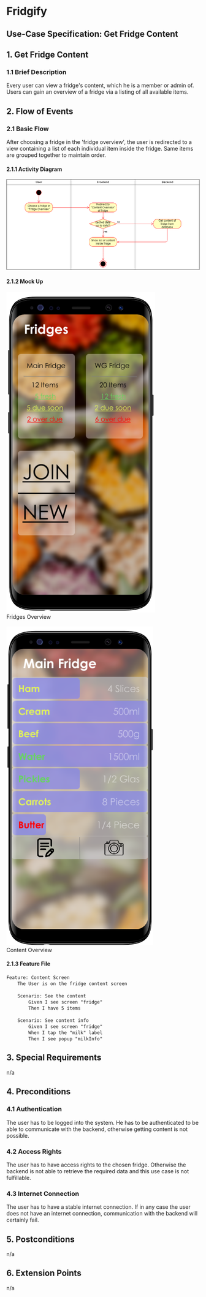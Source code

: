 # Fridgify

## Use-Case Specification: Get Fridge Content

## 1. Get Fridge Content

### 1.1 Brief Description

Every user can view a fridge's content, which he is a member or admin of. Users can gain an overview of a fridge via a listing of all available items.

## 2. Flow of Events

### 2.1 Basic Flow

After choosing a fridge in the 'fridge overview', the user is redirected to a view containing a list of each individual item inside the fridge. Same items are grouped together to maintain order.

#### 2.1.1 Activity Diagram

![Activity Diagram - Get Fridge Content](./gfc_ad.png)

#### 2.1.2 Mock Up

![Fridges Overview](../../images/GetFridgeMockUp.png) \
Fridges Overview \
\
![Content Overview](../../images/changeContentVolumeMockUp.png) \
Content Overview


#### 2.1.3 Feature File

```gherkin
Feature: Content Screen
    The User is on the fridge content screen

    Scenario: See the content
        Given I see screen "fridge"
        Then I have 5 items

    Scenario: See content info
        Given I see screen "fridge"
        When I tap the "milk" label
        Then I see popup "milkInfo"
```


## 3. Special Requirements

n/a

## 4. Preconditions

### 4.1 Authentication

The user has to be logged into the system. He has to be authenticated to be able to communicate with the backend, otherwise getting content is not possible.

### 4.2 Access Rights

The user has to have access rights to the chosen fridge. Otherwise the backend is not able to retrieve the required data and this use case is not fulfillable.

### 4.3 Internet Connection

The user has to have a stable internet connection. If in any case the user does not have an internet connection, communication with the backend will certainly fail.

## 5. Postconditions

n/a

## 6. Extension Points

n/a
